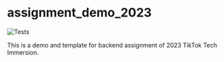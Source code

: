 # assignment_demo_2023

![Tests](https://github.com/jianminglok/assignment_demo_2023/actions/workflows/test.yml/badge.svg)

This is a demo and template for backend assignment of 2023 TikTok Tech Immersion.
